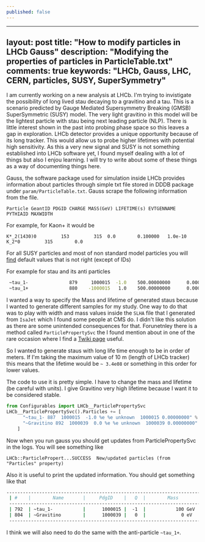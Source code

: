 ```yaml
---
published: false
---
```

---
layout: post
title: "How to modify particles in LHCb Gauss"
description: "Modifying the properties of particles in ParticleTable.txt"
comments: true
keywords: "LHCb, Gauss, LHC, CERN, particles, SUSY, SuperSymmetry"
---

I am currently working on a new analysis at LHCb. I'm trying to invistigate the possibility of long lived stau decaying to a gravitino and a tau. This is a scenario predicted by Gauge Mediated Supersymmetry Breaking (GMSB) SuperSymmetric (SUSY) model. The  very light gravitino in this model will be the lightest particle with stau being next leading particle (NLP). There is little interest shown in the past into probing phase space so this leaves a gap in exploration. LHCb detector provides a unique opportunity because of its long tracker. This would allow us to probe higher lifetimes with potential high sensitivity. As this a very new signal and SUSY is not something established into LHCb software yet, I found myself dealing with a lot of things but also I enjou learning. I will try to write about some of these things as a way of documenting things here.

Gauss, the software package used for simulation inside LHCb provides information about particles through simple txt file stored in DDDB package under `param/ParticleTable.txt`. Gauss scrape the following information from the file. 

```
Particle GeantID PDGID CHARGE MASS(GeV) LIFETIME(s) EVTGENNAME PYTHIAID MAXWIDTH
```

For example, for Kaon+ it would be 
```
K*_2(1430)0         153         315  0.0        0.100000   1.0e-10                    K_2*0         315        0.0
```

For all SUSY particles and most of non standard model particles you will [find](https://gitlab.cern.ch/lhcb-conddb/DDDB/-/blob/master/param/ParticleTable.txt) default values that is not right (except of IDs)

For example for stau and its anti particles

``` bash
 ~tau_1-               879     1000015  -1.0    500.00000000      0.000000e+00                   unknown     1000015      0.00000000
 ~tau_1+               880    -1000015   1.0    500.00000000      0.000000e+00                   unknown    -1000015      0.00000000 
 ```
 
I wanted a way to specify the Mass and lifetime of generated staus because I wanted to generate different samples for my study. One way to do that was to play with width and mass values inside the `SLHA` file that I generated from `IsaJet` which I found some people at CMS do. I didn't like this solution as there are some unintended consequences for that. Forunetnley there is a method called `ParticlePropertySvc` the I found mention about in one of the rare occasion where I find a [Twiki page](https://twiki.cern.ch/twiki/bin/view/LHCb/FAQ/LHCbFAQ#How_do_I_modify_the_entries_of_t) useful. 

So I wanted to generate staus with long life time enough to be in order of meters. If I'm taking the maximum value of 10 m (length of LHCb tracker) this means that the lifetime would be `~ 3.4e08` or something in this order for lower values.  

The code to use it is pretty simple. I have to change the mass and lifetime (be careful with units). I give Gravitino very high lifetime because I want it to be considered stable. 

``` python
from Configurables import LHCb__ParticlePropertySvc
LHCb__ParticlePropertySvc().Particles += [
      "~tau_1- 887  1000015  -1.0 %e %e unknown  1000015 0.00000000" % (100, 3.34e-8),
      "~Gravitino 892  1000039  0.0 %e %e unknown  1000039 0.00000000" % (0, 1e08)
    ]
```    

Now when you run gauss you should get updates from ParticlePropertySvc in the logs. You will see something like 

```
LHCb::ParticlePropert...SUCCESS  New/updated particles (from "Particles" property)
```

Also it is useful to print the updated information. You should get something like that

``` bash
------------------------------------------------------------------------------------------------------------------------------------------------------------------
 | #    |        Name       |     PdgID    |   Q  |        Mass       |    (c*)Tau/Gamma  |  MaxWidth  |        EvtGen        |  PythiaID  |     Antiparticle     |
 ------------------------------------------------------------------------------------------------------------------------------------------------------------------
 | 792  | ~tau_1-           |      1000015 |  -1  |           100 GeV |     10.013068 m   |      0     |        unknown       |   1000015  |        ~tau_1+       |
 | 804  | ~Gravitino        |      1000039 |   0  |             0 eV  |        stable     |      0     |        unknown       |   1000039  |        self-cc       |
 ------------------------------------------------------------------------------------------------------------------------------------------------------------------
 ```
 
 I think we will also need to do the same with the anti-particle `~tau_1+`. 
